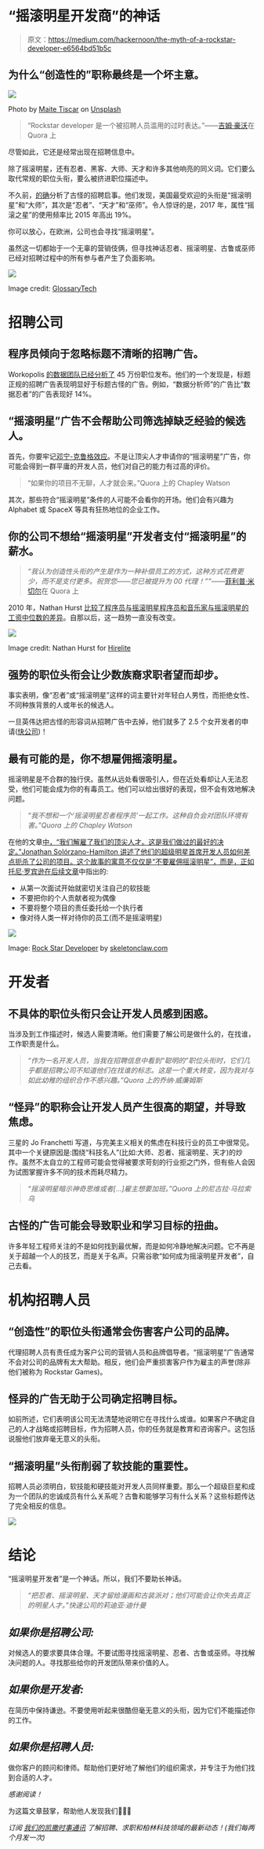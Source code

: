 # “摇滚明星开发商”的神话

> 原文：<https://medium.com/hackernoon/the-myth-of-a-rockstar-developer-e6564bd51b5c>

## 为什么“创造性的”职称最终是一个坏主意。

![](img/106530a76becefe806f95ca8fed9fa93.png)

Photo by [Maite Tiscar](https://unsplash.com/photos/Q8IIh_iulbI?utm_source=unsplash&utm_medium=referral&utm_content=creditCopyText) on [Unsplash](https://unsplash.com/?utm_source=unsplash&utm_medium=referral&utm_content=creditCopyText)

> “Rockstar developer 是一个被招聘人员滥用的过时表达。”——[吉姆·豪沃](https://www.quora.com/What-is-a-rockstar-programmer/answer/Jim-Haughwout)在 Quora 上

尽管如此，它还是经常出现在招聘信息中。

除了摇滚明星，还有忍者、黑客、大师、天才和许多其他响亮的同义词。它们要么取代常规的职位头衔，要么被挤进职位描述中。

不久前，[的确](http://blog.indeed.com/2017/12/14/weird-job-titles-the-year-in-review/)分析了古怪的招聘启事。他们发现，美国最受欢迎的头衔是“摇滚明星”和“大师”，其次是“忍者”、“天才”和“巫师”。令人惊讶的是，2017 年，属性“摇滚之星”的使用频率比 2015 年高出 19%。

你可以放心，在欧洲，公司也会寻找“摇滚明星”。

虽然这一切都始于一个无辜的营销伎俩，但寻找神话忍者、摇滚明星、古鲁或巫师已经对招聘过程中的所有参与者产生了负面影响。

![](img/e6606555f8170851b4fe22534e41246d.png)

Image credit: [GlossaryTech](https://blog.glossarytech.com/7-takeaways-on-how-software-developers-use-search-while-sourcing-a-job-30d499a0b16)

# **招聘公司**

## 程序员倾向于忽略标题不清晰的招聘广告。

Workopolis [的数据团队已经分析了](https://hiring.workopolis.com/article/thinkopolis-workopolis-data-reveals-how-to-optimize-job-postings/) 45 万份职位发布。他们的一个发现是，标题正规的招聘广告表现明显好于标题古怪的广告。例如，“数据分析师”的广告比“数据忍者”的广告表现好 14%。

## “摇滚明星”广告不会帮助公司筛选掉缺乏经验的候选人。

首先，你要牢记[邓宁-克鲁格效应](https://en.wikipedia.org/wiki/Dunning%E2%80%93Kruger_effect)。不是让顶尖人才申请你的“摇滚明星”广告，你可能会得到一群平庸的开发人员，他们对自己的能力有过高的评价。

> “如果你的项目不无聊，人才就会来。”Quora 上的 Chapley Watson

其次，那些符合“摇滚明星”条件的人可能不会看你的开场。他们会有兴趣为 Alphabet 或 SpaceX 等具有狂热地位的企业工作。

## 你的公司不想给“摇滚明星”开发者支付“摇滚明星”的薪水。

> *“我认为创造性头衔的产生是作为一种补偿员工的方式，这种方式花费更少，而不是支付更多。祝贺您——您已被提升为 00 代理！””——*[菲利普·米切尔](https://www.quora.com/What-do-you-think-about-job-titles-like-Jedi-or-Rockstar-Do-they-accomplish-anything/answer/Philip-Mitchell)在 Quora 上

2010 年，Nathan Hurst [比较了程序员与摇滚明星程序员和音乐家与摇滚明星的工资中位数的差异](http://blog.hirelite.com/what-developers-think-when-you-say-rock-star)。自那以后，这一趋势一直没有改变。

![](img/e412bae0ae6d2b4ed33f93df60476d1c.png)

Image credit: Nathan Hurst for [Hirelite](http://blog.hirelite.com/what-developers-think-when-you-say-rock-star)

## **强势的职位头衔会让少数族裔求职者望而却步。**

事实表明，像“忍者”或“摇滚明星”这样的词主要针对年轻白人男性，而拒绝女性、不同种族背景的人或年长的候选人。

一旦英伟达把古怪的形容词从招聘广告中去掉，他们就多了 2.5 个女开发者的申请([快公司](https://amp.fastcompany.com/40514090/your-weird-job-titles-are-making-you-miss-the-best-candidates))！

## 最有可能的是，你不想雇佣摇滚明星。

摇滚明星是不合群的独行侠。虽然从远处看很吸引人，但在近处看却让人无法忍受，他们可能会成为你的有毒员工。他们可以给出很好的表现，但不会有效地解决问题。

> *“我不想和一个‘摇滚明星忍者程序员’一起工作。这种自负会对团队环境有害。”Quora 上的 Chapley Watson*

在他的文章[中，“我们解雇了我们的顶尖人才。这是我们做过的最好的决定。”Jonathan Solórzano-Hamilton 讲述了他们的超级明星首席开发人员如何差点扼杀了公司的项目。这个故事的寓意不仅仅是“不要雇佣摇滚明星”，而是，正如托尼·罗宾逊在后续文章](https://medium.freecodecamp.org/we-fired-our-top-talent-best-decision-we-ever-made-4c0a99728fde)中指出的:

*   从第一次面试开始就密切关注自己的软技能
*   不要把你的个人贡献者视为偶像
*   不要将整个项目的责任委托给一个执行者
*   像对待人类一样对待你的员工(而不是摇滚明星)

![](img/b8e7f1d7500d2970ceaaabd50ca86c96.png)

Image: [Rock Star Developer](http://skeletonclaw.com/image/166866328533) by [skeletonclaw.com](http://skeletonclaw.com/)

# **开发者**

## **不具体的职位头衔只会让开发人员感到困惑。**

当涉及到工作描述时，候选人需要清晰。他们需要了解公司是做什么的，在找谁，工作职责是什么。

> *“作为一名开发人员，当我在招聘信息中看到“聪明的”职位头衔时，它们几乎都是招聘公司不知道他们在找谁的标志。这是一个重大转变，因为我对与如此幼稚的组织合作不感兴趣。”Quora 上的乔纳·威廉姆斯*

## **“怪异”的职称会让开发人员产生很高的期望，并导致焦虑。**

三星的 Jo Franchetti 写道，与完美主义相关的焦虑在科技行业的员工中很常见。其中一个关键原因是:围绕“科技名人”(比如:大师、忍者、摇滚明星、天才)的炒作。虽然不太自立的工程师可能会觉得被要求苛刻的行业拒之门外，但有些人会因为试图掌握许多不同的技术而耗尽精力。

> *“摇滚明星暗示神奇思维或者[…]雇主想要加班。”Quora 上的尼古拉·马拉索乌*

## **古怪的广告可能会导致职业和学习目标的扭曲。**

许多年轻工程师关注的不是如何找到最优解，而是如何冷静地解决问题。它不再是关于超越一个人的技艺，而是关于名声。只需谷歌“如何成为摇滚明星开发者”，自己去看。

# **机构招聘人员**

## “创造性”的职位头衔通常会伤害客户公司的品牌。

代理招聘人员有责任成为客户公司的营销人员和品牌倡导者。“摇滚明星”广告通常不会对公司的品牌有太大帮助。相反，他们会严重损害客户作为雇主的声誉(除非他们被称为 Rockstar Games)。

## 怪异的广告无助于公司确定招聘目标。

如前所述，它们表明该公司无法清楚地说明它在寻找什么或谁。如果客户不确定自己的人才战略或招聘目标，作为招聘人员，你的任务就是教育和咨询客户。这包括说服他们放弃毫无意义的头衔。

## “摇滚明星”头衔削弱了软技能的重要性。

招聘人员必须明白，软技能和硬技能对开发人员同样重要。那么一个超级巨星和成为一个团队的忠诚成员有什么关系呢？古鲁和能够学习有什么关系？这些标题传达了完全相反的信息。

![](img/1a5c60ae763e73c0e210e88c6b0e35c4.png)

# **结论**

“摇滚明星开发者”是一个神话。所以，我们不要助长神话。

> *“把忍者、摇滚明星、天才留给漫画和古装派对；他们可能会让你失去真正的明星人才。”快速公司的莉迪亚·迪什曼*

## ***如果你是招聘公司:***

对候选人的要求要具体合理。不要试图寻找摇滚明星、忍者、古鲁或巫师。寻找解决问题的人。寻找那些给你的开发团队带来价值的人。

## ***如果你是开发者:***

在简历中保持谦逊。不要使用听起来很酷但毫无意义的头衔，因为它们不能描述你的工作。

## ***如果你是招聘人员:***

做你客户的顾问和律师。帮助他们更好地了解他们的组织需求，并专注于为他们找到合适的人才。

*感谢阅读！*

为这篇文章鼓掌，帮助他人发现我们👏👏👏

*订阅* [*我们的凯撒时事通讯*](http://eepurl.com/c9vHEH) *了解招聘、求职和柏林科技领域的最新动态！(我们每两个月发一次)*